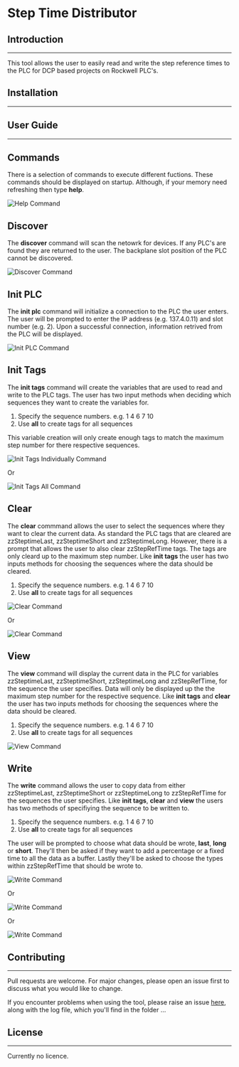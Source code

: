 # Step Time Distributor
## Introduction
---
This tool allows the user to easily read and write the step reference times to the PLC for DCP based projects on Rockwell PLC's.

## Installation
---

## User Guide
---
## Commands
There is a selection of commands to execute different fuctions. These commands should be displayed on startup. Although, if your memory need refreshing then type **help**.

![Help Command](.\images\showCommands.png)

## Discover
The **discover** command will scan the netowrk for devices. If any PLC's are found they are returned to the user. The backplane slot position of the PLC cannot be discovered.

![Discover Command](.\images\discoverCmd.png)

## Init PLC
The **init plc** command will initialize a connection to the PLC the user enters. The user will be prompted to enter the IP address (e.g. 137.4.0.11) and slot number (e.g. 2). Upon a successful connection, information retrived from the PLC will be displayed.

![Init PLC Command](.\images\initPLCCmd.png)

## Init Tags
The **init tags** command will create the variables that are used to read and write to the PLC tags. The user has two input methods when deciding which sequences they want to create the variables for.

1. Specify the sequence numbers. e.g. 1 4 6 7 10
2. Use **all** to create tags for all sequences

This variable creation will only create enough tags to match the maximum step number for there respective sequences.

![Init Tags Individually Command](.\images\initTagsIndiCmd.png)

Or

![Init Tags All Command](.\images\initTagsAllCmd.png)

## Clear
The **clear** commmand allows the user to select the sequences where they want to clear the current data. As standard the PLC tags that are cleared are zzSteptimeLast, zzSteptimeShort and zzSteptimeLong. However, there is a prompt that allows the user to also clear zzStepRefTime tags. The tags are only cleard up to the maximum step number. Like **init tags** the user has two inputs methods for choosing the sequences where the data should be cleared.

1. Specify the sequence numbers. e.g. 1 4 6 7 10
2. Use **all** to create tags for all sequences

![Clear Command](.\images\clearIndiCmd.png)

Or

![Clear Command](.\images\clearAllCmd.png)

## View
The **view** command will display the current data in the PLC for variables zzSteptimeLast, zzSteptimeShort, zzSteptimeLong and zzStepRefTime, for the sequence the user specifies. Data will only be displayed up the the maximum step number for the respective sequence. Like **init tags** and **clear** the user has two inputs methods for choosing the sequences where the data should be cleared.

1. Specify the sequence numbers. e.g. 1 4 6 7 10
2. Use **all** to create tags for all sequences

![View Command](.\images\viewCmd.png)

## Write
The **write** command allows the user to copy data from either zzSteptimeLast, zzSteptimeShort or zzSteptimeLong to zzStepRefTime for the sequences the user specifies. Like **init tags**, **clear** and **view** the users has two methods of specifiying the sequence to be written to.

1. Specify the sequence numbers. e.g. 1 4 6 7 10
2. Use **all** to create tags for all sequences

The user will be prompted to choose what data should be wrote, **last**, **long** or **short**. They'll then be asked if they want to add a percentage or a fixed time to all the data as a buffer. Lastly they'll be asked to choose the types within zzStepRefTime that should be wrote to.

![Write Command](.\images\writeLastNoneCmd.png)

Or

![Write Command](.\images\writeLongPercentageCmd.png)

Or

![Write Command](.\images\writeShortTimeCmd.png)

## Contributing
---
Pull requests are welcome. For major changes, please open an issue first to discuss what you would like to change.

If you encounter problems when using the tool, please raise an issue [here](https://github.com/slowMelon01/stepTimeDistributor/issues), along with the log file, which you'll find in the folder ...

## License
---
Currently no licence.
